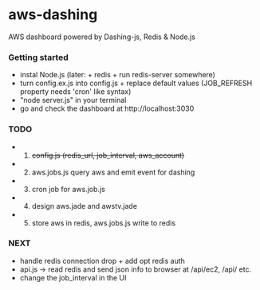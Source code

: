 aws-dashing
===========

AWS dashboard powered by Dashing-js, Redis & Node.js


### Getting started

- instal Node.js (later: + redis + run redis-server somewhere)
- turn config.ex.js into config.js + replace default values (JOB_REFRESH property needs 'cron' like syntax)
- "node server.js" in your terminal
- go and check the dashboard at http://localhost:3030



### TODO

- 1) ~~config.js (redis_url, job_interval, aws_account)~~
- 2) aws.jobs.js query aws and emit event for dashing
- 3) cron job for aws.job.js
- 4) design aws.jade and awstv.jade
- 5) store aws in redis, aws.jobs.js write to redis


### NEXT

- handle redis connection drop + add opt redis auth
- api.js -> read redis and send json info to browser at /api/ec2, /api/ etc.
- change the job_interval in the UI
